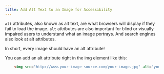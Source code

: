 ```yaml
---
title: Add Alt Text to an Image for Accessibility
---
```

`alt` attributes, also known as alt text, are what browsers will display if they fail to load the image. `alt` attributes are also important for blind or visually impaired users to understand what an image portrays. And search engines also look at alt attributes.

In short, every image should have an alt attribute!

You can add an alt attribute right in the img element like this:

```html
	<img src="http://www.your-image-source.com/your-image.jpg" alt="your alt text" />
```